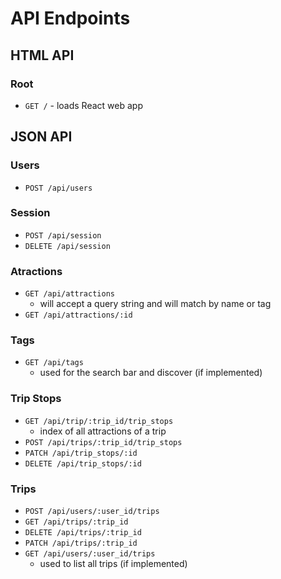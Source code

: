 # API Endpoints

## HTML API

### Root

- `GET /` - loads React web app

## JSON API

### Users

- `POST /api/users`

### Session

- `POST /api/session`
- `DELETE /api/session`

### Atractions

- `GET /api/attractions`
  - will accept a query string and will match by name or tag
- `GET /api/attractions/:id`

### Tags
- `GET /api/tags`
  - used for the search bar and discover (if implemented)

### Trip Stops

- `GET /api/trip/:trip_id/trip_stops`
  - index of all attractions of a trip
- `POST /api/trips/:trip_id/trip_stops`
- `PATCH /api/trip_stops/:id`
- `DELETE /api/trip_stops/:id`

### Trips

- `POST /api/users/:user_id/trips`
- `GET /api/trips/:trip_id`
- `DELETE /api/trips/:trip_id`
- `PATCH /api/trips/:trip_id`
- `GET /api/users/:user_id/trips`
  - used to list all trips (if implemented)
